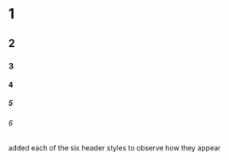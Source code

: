 # 1
## 2
### 3
#### 4
##### 5
###### 6

added each of the six header styles to observe how they appear
